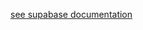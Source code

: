 [see supabase documentation](https://supabase.com/docs/guides/local-development/customizing-email-templates#token)
